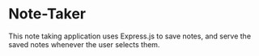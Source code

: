 # Note-Taker
This note taking application uses Express.js to save notes, and serve the saved notes whenever the user selects them.
